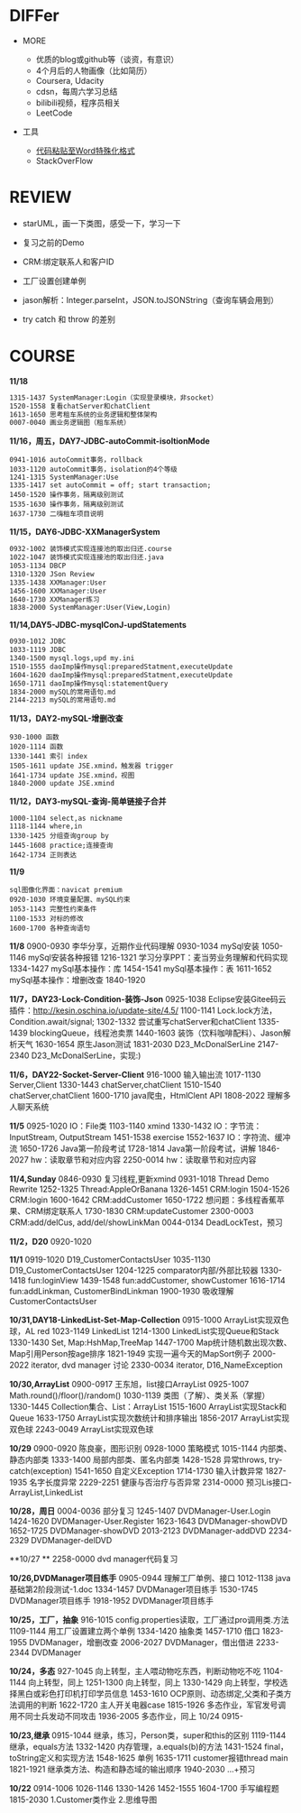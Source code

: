 # DIFFer

- MORE
  - 优质的blog或github等（谈资，有意识）
  - 4个月后的人物画像（比如简历）
  - Coursera, Udacity
  - cdsn，每周六学习总结
  - bilibili视频，程序员相关
  - LeetCode

- 工具
  - [代码粘贴至Word特殊化格式](http://www.planetb.ca/syntax-highlight-word)
  - StackOverFlow

# REVIEW

- starUML，画一下类图，感受一下，学习一下
- 复习之前的Demo

- CRM:绑定联系人和客户ID
- 工厂设置创建单例
- jason解析：Integer.parseInt，JSON.toJSONString（查询车辆会用到）
- try catch 和 throw 的差别

# COURSE

**11/18**

```reStructuredText
1315-1437 SystemManager:Login（实现登录模块，非socket）
1520-1558 复看chatServer和chatClient
1613-1650 思考租车系统的业务逻辑和整体架构
0007-0040 画业务逻辑图（租车系统）
```

**11/16，周五，DAY7-JDBC-autoCommit-isoltionMode**

```mysql
0941-1016 autoCommit事务，rollback
1033-1120 autoCommit事务，isolation的4个等级
1241-1315 SystemManager:Use
1335-1417 set autoCommit = off; start transaction;
1450-1520 操作事务，隔离级别测试
1535-1630 操作事务，隔离级别测试
1637-1730 二嗨租车项目说明
```

**11/15，DAY6-JDBC-XXManagerSystem**

```reStructuredText
0932-1002 装饰模式实现连接池的取出归还.course
1022-1047 装饰模式实现连接池的取出归还.java
1053-1134 DBCP
1310-1320 JSon Review
1335-1438 XXManager:User
1456-1600 XXManager:User
1640-1730 XXManager练习
1838-2000 SystemManager:User(View,Login)
```

**11/14,DAY5-JDBC-mysqlConJ-updStatements**

```reStructuredText
0930-1012 JDBC
1033-1119 JDBC
1340-1500 mysql.logs,upd my.ini
1510-1555 daoImp操作mysql:preparedStatment,executeUpdate
1604-1620 daoImp操作mysql:preparedStatment,executeUpdate
1650-1711 daoImp操作mysql:statementQuery
1834-2000 mySQL的常用语句.md
2144-2213 mySQL的常用语句.md
```

**11/13，DAY2-mySQL-增删改查**

```mysql
930-1000 函数
1020-1114 函数
1330-1441 索引 index
1505-1611 update JSE.xmind，触发器 trigger
1641-1734 update JSE.xmind，视图
1840-2000 update JSE.xmind
```

**11/12，DAY3-mySQL-查询-简单链接子合并**

```mysql
1000-1104 select,as nickname
1118-1144 where,in
1330-1425 分组查询group by
1445-1608 practice;连接查询
1642-1734 正则表达
```

**11/9**

```mysql
sql图像化界面：navicat premium
0920-1030 环境变量配置、mySQL约束
1053-1143 完整性约束条件
1100-1533 对标的修改
1600-1700 各种查询语句
```

**11/8**
0900-0930 李华分享，近期作业代码理解
0930-1034 mySql安装
1050-1146 mySql安装各种报错
1216-1321 学习分享PPT：麦当劳业务理解和代码实现
1334-1427 mySql基本操作：库
1454-1541 mySql基本操作：表
1611-1652 mySql基本操作：增删改查
1840-1920

**11/7，DAY23-Lock-Condition-装饰-Json**
0925-1038 Eclipse安装Gitee码云插件：http://kesin.oschina.io/update-site/4.5/
1100-1141 Lock.lock方法，Condition.await/signal;
1302-1332 尝试重写chatServer和chatClient
1335-1439 blockingQueue，线程池卖票
1440-1603 装饰（饮料咖啡配料）、Jason解析天气
1630-1654 原生Jason测试
1831-2030 D23_McDonalSerLine
2147-2340 D23_McDonalSerLine，实现:)

**11/6，DAY22-Socket-Server-Client**
916-1000 输入输出流
1017-1130 Server,Client
1330-1443 chatServer,chatClient
1510-1540 chatServer,chatClient
1600-1710 java爬虫，HtmlClent API
1808-2022 理解多人聊天系统

**11/5**
0925-1020 IO：File类
1103-1140 xmind
1330-1432 IO：字节流：InputStream, OutputStream
1451-1538 exercise
1552-1637 IO：字符流、缓冲流
1650-1726 Java第一阶段考试
1728-1814 Java第一阶段考试，讲解
1846-2027 hw：读取章节和对应内容
2250-0014 hw：读取章节和对应内容

**11/4,Sunday**
0846-0930 复习线程,更新xmind
0931-1018 Thread Demo Rewrite
1252-1325 Thread:AppleOrBanana
1326-1451 CRM:login
1504-1526 CRM:login
1600-1642 CRM:addCustomer
1650-1722 想问题：多线程香蕉苹果、CRM绑定联系人
1730-1830 CRM:updateCustomer
2300-0003 CRM:add/delCus, add/del/showLinkMan
0044-0134 DeadLockTest，预习

**11/2，D20**
0920-1020 

**11/1**
0919-1020 D19_CustomerContactsUser
1035-1130 D19_CustomerContactsUser
1204-1225 comparator内部/外部比较器
1330-1418 fun:loginView
1439-1548 fun:addCustomer, showCustomer
1616-1714 fun:addLinkman, CustomerBindLinkman
1900-1930 吸收理解CustomerContactsUser

**10/31,DAY18-LinkedList-Set-Map-Collection**
0915-1000 ArrayList实现双色球，AL red
1023-1149 LinkedList
1214-1300 LinkedList实现Queue和Stack
1330-1430 Set, Map:HshMap,TreeMap
1447-1700 Map统计随机数出现次数、Map引用Person按age排序
1821-1949 实现一遍今天的MapSort例子
2000-2022 iterator, dvd manager 讨论
2330-0034 iterator, D16_NameException

**10/30,ArrayList**
0900-0917 王东旭，list接口ArrayList
0925-1007 Math.round()/floor()/random()
1030-1139 类图（了解）、类关系（掌握）
1330-1445 Collection集合、List：ArrayList
1515-1600 ArrayList实现Stack和Queue
1633-1750 ArrayList实现次数统计和排序输出
1856-2017 ArrayList实现双色球
2243-0049 ArrayList实现双色球

**10/29**
0900-0920 陈良豪，图形识别
0928-1000 策略模式
1015-1144 内部类、静态内部类
1333-1400 局部内部类、匿名内部类
1428-1528 异常throws, try-catch(exception)
1541-1650 自定义Exception
1714-1730 输入计数异常
1827-1935 名字长度异常
2229-2251 健康与否治疗与否异常
2314-0000 预习Lis接口-ArrayList,LinkedList

**10/28，周日**
0004-0036 部分复习
1245-1407 DVDManager-User.Login
1424-1620 DVDManager-User.Register
1623-1643 DVDManager-showDVD
1652-1725 DVDManager-showDVD
2013-2123 DVDManager-addDVD
2234-2329 DVDManager-delDVD

**10/27 **
2258-0000 dvd manager代码复习

**10/26,DVDManager项目练手**
0905-0944 理解工厂单例、接口
1012-1138 java基础第2阶段测试-1.doc
1334-1457 DVDManager项目练手
1530-1745 DVDManager项目练手
1918-1952 DVDManager项目练手

**10/25，工厂，抽象**
916-1015 config.properties读取，工厂通过pro调用类.方法
1109-1144 用工厂设置建立两个单例
1334-1420 抽象类
1457-1710 借口
1823-1955 DVDManager，增删改查
2006-2027 DVDManager，借出借进
2233-2344 DVDManager

**10/24，多态**
927-1045 向上转型，主人喂动物吃东西，判断动物吃不吃
1104-1144  向上转型，同上
1251-1300  向上转型，同上
1330-1429  向上转型，学校选择黑白或彩色打印机打印学员信息
1453-1610  OCP原则、动态绑定,父类和子类方法调用的判断
1622-1720  主人开关电器case
1815-1926  多态作业，军官发号调用不同士兵发动不同攻击
1936-2005  多态作业，同上
10/24
0915-

**10/23,继承**
0915-1044 继承，练习，Person类，super和this的区别
1119-1144 继承，equals方法
1332-1420 内存管理，a.equals(b)的方法
1431-1524 final，toString定义和实现方法
1548-1625 单例
1635-1711 customer报错thread main
1821-1921 继承类方法、构造和静态域的输出顺序
1940-2030 ...+预习

**10/22**
0914-1006 
1026-1146
1330-1426
1452-1555
1604-1700 手写编程题
1815-2030 1.Customer类作业 2.思维导图